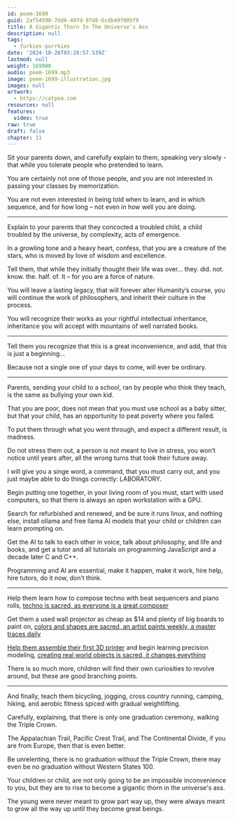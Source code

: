 ```yaml
---
id: poem-1699
guid: 2af54598-7dd6-497d-97d8-6cdb49f005f9
title: A Gigantic Thorn In The Universe's Ass
description: null
tags:
  - furkies-purrkies
date: '2024-10-26T03:28:57.539Z'
lastmod: null
weight: 169900
audio: poem-1699.mp3
image: poem-1699-illustration.jpg
images: null
artwork:
  - https://catpea.com
resources: null
features:
  video: true
raw: true
draft: false
chapter: 11
---
```


Sit your parents down, and carefully explain to them,
speaking very slowly - that while you tolerate people who pretended to learn.

You are certainly not one of those people,
and you are not interested in passing your classes by memorization.

You are not even interested in being told when to learn,
and in which sequence, and for how long – not even in how well you are doing.

---

Explain to your parents that they concocted a troubled child,
a child troubled by the universe, by complexity, acts of emergence.

In a growling tone and a heavy heart, confess,
that you are a creature of the stars, who is moved by love of wisdom and excellence.

Tell them, that while they initially thought their life was over...
they. did. not. know. the. half. of. It – for you are a force of nature.

You will leave a lasting legacy, that will forever alter Humanity’s course,
you will continue the work of philosophers, and inherit their culture in the process.

You will recognize their works as your rightful intellectual inheritance,
inheritance you will accept with mountains of well narrated books.

---

Tell them you recognize that this is a great inconvenience,
and add, that this is just a beginning…

Because not a single one of your days to come,
will ever be ordinary.

---

Parents, sending your child to a school,
ran by people who think they teach, is the same as bullying your own kid.

That you are poor, does not mean that you must use school as a baby sitter,
but that your child, has an opportunity to peat poverty where you failed.

To put them through what you went through,
and expect a different result, is madness.

Do not stress them out, a person is not meant to live in stress,
you won’t notice until years after, all the wrong turns that took their future away.

I will give you a singe word, a command, that you must carry out,
and you just maybe able to do things correctly: LABORATORY.

Begin putting one together, in your living room of you must,
start with used computers, so that there is always an open workstation with a GPU.

Search for refurbished and renewed, and be sure it runs linux, and nothing else,
install ollama and free llama AI models that your child or children can learn prompting on.

Get the AI to talk to each other in voice, talk about philosophy,
and life and books, and get a tutor and all tutorials on programming JavaScript and a decade later C and C++.

Programming and AI are essential,
make it happen, make it work, hire help, hire tutors, do it now, don’t think.

---

Help them learn how to compose techno with beat sequencers and piano rolls,
[techno is sacred, as everyone is a great composer][1]

Get them a used wall projector as cheap as $14 and plenty of big boards to paint on,
[colors and shapes are sacred, an artist paints weekly, a master traces daily][2]

[Help them assemble their first 3D printer][3] and begin learning precision modeling,
[creating real world objects is sacred, it changes eveything][4]

There is so much more, children will find their own curiosities to revolve around,
but these are good branching points.


---

And finally, teach them bicycling, jogging, cross country running, camping,
hiking, and aerobic fitness spiced with gradual weightlifting.

Carefully, explaining, that there is only one graduation ceremony,
walking the Triple Crown.

The Appalachian Trail, Pacific Crest Trail, and The Continental Divide,
if you are from Europe, then that is even better.

Be unrelenting, there is no graduation without the Triple Crown,
there may even be no graduation without Western States 100.

Your children or child, are not only going to be an impossible inconvenience to you,
but they are to rise to become a gigantic thorn in the universe's ass.

The young were never meant to grow part way up,
they were always meant to grow all the way up until they become great beings.

[1]: https://learningmusic.ableton.com/
[2]: https://www.youtube.com/results?search_query=art+projector+for+painting
[3]: https://www.youtube.com/results?search_query=3d+printer+review
[4]: https://www.youtube.com/watch?v=83yNYScsRPI&list=PL6Fiih6ItYsXzUbBNz7-IvV7UJYHZzCdF
